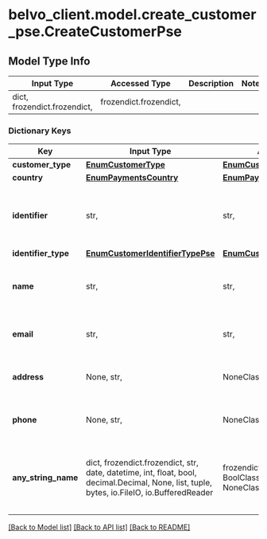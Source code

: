 # belvo_client.model.create_customer_pse.CreateCustomerPse

## Model Type Info
Input Type | Accessed Type | Description | Notes
------------ | ------------- | ------------- | -------------
dict, frozendict.frozendict,  | frozendict.frozendict,  |  | 

### Dictionary Keys
Key | Input Type | Accessed Type | Description | Notes
------------ | ------------- | ------------- | ------------- | -------------
**customer_type** | [**EnumCustomerType**](EnumCustomerType.md) | [**EnumCustomerType**](EnumCustomerType.md) |  | 
**country** | [**EnumPaymentsCountry**](EnumPaymentsCountry.md) | [**EnumPaymentsCountry**](EnumPaymentsCountry.md) |  | 
**identifier** | str,  | str,  | The document number of the customer&#x27;s ID.  | 
**identifier_type** | [**EnumCustomerIdentifierTypePse**](EnumCustomerIdentifierTypePse.md) | [**EnumCustomerIdentifierTypePse**](EnumCustomerIdentifierTypePse.md) |  | 
**name** | str,  | str,  | The full name of the customer you want to create.  | 
**email** | str,  | str,  | The customer&#x27;s email address.  | 
**address** | None, str,  | NoneClass, str,  | The customer&#x27;s physical address.  | [optional] 
**phone** | None, str,  | NoneClass, str,  | The customer&#x27;s phone number.  | [optional] 
**any_string_name** | dict, frozendict.frozendict, str, date, datetime, int, float, bool, decimal.Decimal, None, list, tuple, bytes, io.FileIO, io.BufferedReader | frozendict.frozendict, str, BoolClass, decimal.Decimal, NoneClass, tuple, bytes, FileIO | any string name can be used but the value must be the correct type | [optional]

[[Back to Model list]](../../README.md#documentation-for-models) [[Back to API list]](../../README.md#documentation-for-api-endpoints) [[Back to README]](../../README.md)

